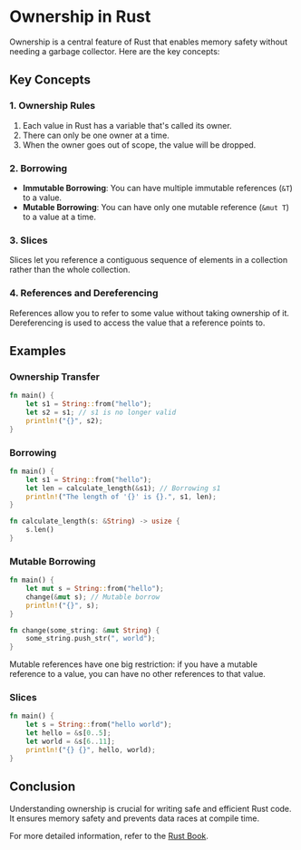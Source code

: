 # Ownership in Rust

Ownership is a central feature of Rust that enables memory safety without needing a garbage collector. Here are the key concepts:

## Key Concepts

### 1. Ownership Rules
1. Each value in Rust has a variable that's called its owner.
2. There can only be one owner at a time.
3. When the owner goes out of scope, the value will be dropped.

### 2. Borrowing
- **Immutable Borrowing**: You can have multiple immutable references (`&T`) to a value.
- **Mutable Borrowing**: You can have only one mutable reference (`&mut T`) to a value at a time.

### 3. Slices
Slices let you reference a contiguous sequence of elements in a collection rather than the whole collection.

### 4. References and Dereferencing
References allow you to refer to some value without taking ownership of it. Dereferencing is used to access the value that a reference points to.

## Examples

### Ownership Transfer
```rust
fn main() {
    let s1 = String::from("hello");
    let s2 = s1; // s1 is no longer valid
    println!("{}", s2);
}
```

### Borrowing
```rust
fn main() {
    let s1 = String::from("hello");
    let len = calculate_length(&s1); // Borrowing s1
    println!("The length of '{}' is {}.", s1, len);
}

fn calculate_length(s: &String) -> usize {
    s.len()
}
```

### Mutable Borrowing
```rust
fn main() {
    let mut s = String::from("hello");
    change(&mut s); // Mutable borrow
    println!("{}", s);
}

fn change(some_string: &mut String) {
    some_string.push_str(", world");
}
```
Mutable references have one big restriction: if you have a mutable reference to a value, you can have no other references to that value.


### Slices
```rust
fn main() {
    let s = String::from("hello world");
    let hello = &s[0..5];
    let world = &s[6..11];
    println!("{} {}", hello, world);
}
```

## Conclusion
Understanding ownership is crucial for writing safe and efficient Rust code. It ensures memory safety and prevents data races at compile time.

For more detailed information, refer to the [Rust Book](https://doc.rust-lang.org/book/ch04-00-understanding-ownership.html).
